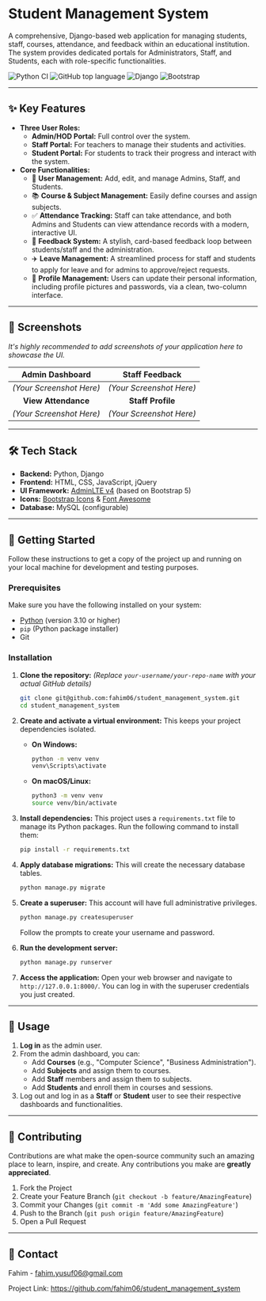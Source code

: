 # Student Management System

A comprehensive, Django-based web application for managing students, staff, courses, attendance, and feedback within an
educational institution. The system provides dedicated portals for Administrators, Staff, and Students, each with
role-specific functionalities.

![Python CI](https://github.com/fahim06/student_management_system/actions/workflows/CICD-Build.yml/badge.svg)
![GitHub top language](https://img.shields.io/badge/Python-1E415E?style=for-the-badge&logo=python&logoColor=blue)
![Django](https://img.shields.io/badge/Django-092E20?style=for-the-badge&logo=django&logoColor=white)
![Bootstrap](https://img.shields.io/badge/Bootstrap-563D7C?style=for-the-badge&logo=bootstrap&logoColor=white)

---

## ✨ Key Features

- **Three User Roles:**
    - **Admin/HOD Portal:** Full control over the system.
    - **Staff Portal:** For teachers to manage their students and activities.
    - **Student Portal:** For students to track their progress and interact with the system.
- **Core Functionalities:**
    - 👤 **User Management:** Add, edit, and manage Admins, Staff, and Students.
    - 📚 **Course & Subject Management:** Easily define courses and assign subjects.
    - ✅ **Attendance Tracking:** Staff can take attendance, and both Admins and Students can view attendance records
      with a modern, interactive UI.
    - 💬 **Feedback System:** A stylish, card-based feedback loop between students/staff and the administration.
    - ✈️ **Leave Management:** A streamlined process for staff and students to apply for leave and for admins to
      approve/reject requests.
    - 👤 **Profile Management:** Users can update their personal information, including profile pictures and passwords,
      via a clean, two-column interface.

---

## 📸 Screenshots

*It's highly recommended to add screenshots of your application here to showcase the UI.*

|     Admin Dashboard      |      Staff Feedback      |
|:------------------------:|:------------------------:|
| *(Your Screenshot Here)* | *(Your Screenshot Here)* |
|   **View Attendance**    |    **Staff Profile**     |
| *(Your Screenshot Here)* | *(Your Screenshot Here)* |

---

## 🛠️ Tech Stack

- **Backend:** Python, Django
- **Frontend:** HTML, CSS, JavaScript, jQuery
- **UI Framework:** [AdminLTE v4](https://adminlte.io/) (based on Bootstrap 5)
- **Icons:** [Bootstrap Icons](https://icons.getbootstrap.com/) & [Font Awesome](https://fontawesome.com/)
- **Database:** MySQL (configurable)

---

## 🚀 Getting Started

Follow these instructions to get a copy of the project up and running on your local machine for development and testing
purposes.

### Prerequisites

Make sure you have the following installed on your system:

- [Python](https://www.python.org/downloads/) (version 3.10 or higher)
- `pip` (Python package installer)
- Git

### Installation

1. **Clone the repository:**
   *(Replace `your-username/your-repo-name` with your actual GitHub details)*
   ```sh
   git clone git@github.com:fahim06/student_management_system.git
   cd student_management_system
   ```

2. **Create and activate a virtual environment:**
   This keeps your project dependencies isolated.

    - **On Windows:**
      ```sh
      python -m venv venv
      venv\Scripts\activate
      ```

    - **On macOS/Linux:**
      ```sh
      python3 -m venv venv
      source venv/bin/activate
      ```

3. **Install dependencies:**
   This project uses a `requirements.txt` file to manage its Python packages. Run the following command to install them:
   ```sh
   pip install -r requirements.txt
   ```

4. **Apply database migrations:**
   This will create the necessary database tables.
   ```sh
   python manage.py migrate
   ```

5. **Create a superuser:**
   This account will have full administrative privileges.
   ```sh
   python manage.py createsuperuser
   ```
   Follow the prompts to create your username and password.

6. **Run the development server:**
   ```sh
   python manage.py runserver
   ```

7. **Access the application:**
   Open your web browser and navigate to `http://127.0.0.1:8000/`. You can log in with the superuser credentials you
   just created.

---

## 📖 Usage

1. **Log in** as the admin user.
2. From the admin dashboard, you can:
    - Add **Courses** (e.g., "Computer Science", "Business Administration").
    - Add **Subjects** and assign them to courses.
    - Add **Staff** members and assign them to subjects.
    - Add **Students** and enroll them in courses and sessions.
3. Log out and log in as a **Staff** or **Student** user to see their respective dashboards and functionalities.

---

## 🤝 Contributing

Contributions are what make the open-source community such an amazing place to learn, inspire, and create. Any
contributions you make are **greatly appreciated**.

1. Fork the Project
2. Create your Feature Branch (`git checkout -b feature/AmazingFeature`)
3. Commit your Changes (`git commit -m 'Add some AmazingFeature'`)
4. Push to the Branch (`git push origin feature/AmazingFeature`)
5. Open a Pull Request

---

## 📧 Contact

Fahim - fahim.yusuf06@gmail.com

Project Link: https://github.com/fahim06/student_management_system